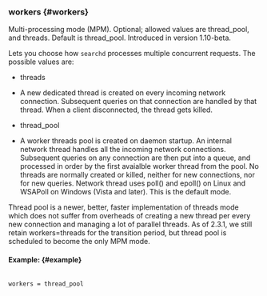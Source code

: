 ### workers {#workers}

Multi-processing mode (MPM). Optional; allowed values are thread_pool, and threads. Default is thread_pool. Introduced in version 1.10-beta.

Lets you choose how `searchd` processes multiple concurrent requests. The possible values are:

*   threads
*   A new dedicated thread is created on every incoming network connection. Subsequent queries on that connection are handled by that thread. When a client disconnected, the thread gets killed.

*   thread_pool
*   A worker threads pool is created on daemon startup. An internal network thread handles all the incoming network connections. Subsequent queries on any connection are then put into a queue, and processed in order by the first avaialble worker thread from the pool. No threads are normally created or killed, neither for new connections, nor for new queries. Network thread uses poll() and epoll() on Linux and WSAPoll on Windows (Vista and later). This is the default mode.

Thread pool is a newer, better, faster implementation of threads mode which does not suffer from overheads of creating a new thread per every new connection and managing a lot of parallel threads. As of 2.3.1, we still retain workers=threads for the transition period, but thread pool is scheduled to become the only MPM mode.

#### Example: {#example}

```

workers = thread_pool

```